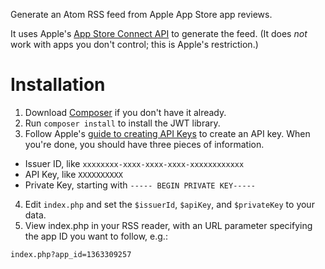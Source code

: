 Generate an Atom RSS feed from Apple App Store app reviews.

It uses Apple's [App Store Connect API](https://developer.apple.com/documentation/appstoreconnectapi) to generate the feed. (It does _not_ work with apps you don't control; this is Apple's restriction.)

# Installation

1. Download [Composer](https://getcomposer.org/) if you don't have it already.
2. Run `composer install` to install the JWT library.
3. Follow Apple's [guide to creating API Keys](https://developer.apple.com/documentation/appstoreconnectapi/creating_api_keys_for_app_store_connect_api) to create an API key. When you're done, you should have three pieces of information.
  * Issuer ID, like `xxxxxxxx-xxxx-xxxx-xxxx-xxxxxxxxxxxx`
  * API Key, like `XXXXXXXXXX`
  * Private Key, starting with `----- BEGIN PRIVATE KEY-----`
4. Edit `index.php` and set the `$issuerId`, `$apiKey`, and `$privateKey` to your data.
5. View index.php in your RSS reader, with an URL parameter specifying the app ID you want to follow, e.g.:

  ```
  index.php?app_id=1363309257
  ```
